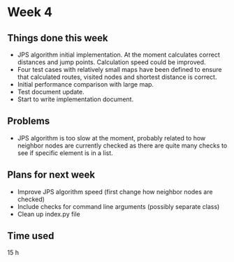 # Week 4
## Things done this week
* JPS algorithm initial implementation. At the moment calculates correct distances and jump points. Calculation speed could be improved.
* Four test cases with relatively small maps have been defined to ensure that calculated routes, visited nodes and shortest distance is correct.
* Initial performance comparison with large map.
* Test document update.
* Start to write implementation document.


## Problems
* JPS algorithm is too slow at the moment, probably related to how neighbor nodes are currently checked as there are quite many checks to see if specific element is in a list.

## Plans for next week
* Improve JPS algorithm speed (first change how neighbor nodes are checked)
* Include checks for command line arguments (possibly separate class)
* Clean up index.py file

## Time used
15 h
